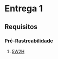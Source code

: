 # Entrega 1 

## Requisitos

### Pré-Rastreabilidade
1. [5W2H](../02-requisitos/pre-rastreabilidade/5w2h.md)